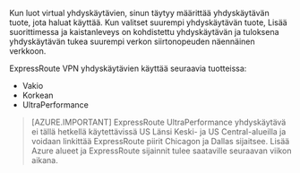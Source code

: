 Kun luot virtual yhdyskäytävien, sinun täytyy määrittää yhdyskäytävän tuote, jota haluat käyttää. Kun valitset suurempi yhdyskäytävän tuote, Lisää suorittimessa ja kaistanleveys on kohdistettu yhdyskäytävän ja tuloksena yhdyskäytävän tukea suurempi verkon siirtonopeuden näennäinen verkkoon. 

ExpressRoute VPN yhdyskäytävien käyttää seuraavia tuotteissa: 

- Vakio
- Korkean
- UltraPerformance

>[AZURE.IMPORTANT] ExpressRoute UltraPerformance yhdyskäytävä ei tällä hetkellä käytettävissä US Länsi Keski- ja US Central-alueilla ja voidaan linkittää ExpressRoute piirit Chicagon ja Dallas sijaitsee. Lisää Azure alueet ja ExpressRoute sijainnit tulee saataville seuraavan viikon aikana. 